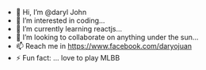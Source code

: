 - 👋 Hi, I’m @daryl John
- 👀 I’m interested in coding...
- 🌱 I’m currently learning reactjs...
- 💞️ I’m looking to collaborate on anything under the sun...
- 📫 Reach me in https://www.facebook.com/daryojuan
- ⚡ Fun fact: ... love to play MLBB

<!---
djmirontos/djmirontos is a ✨ special ✨ repository because its `README.md` (this file) appears on your GitHub profile.
You can click the Preview link to take a look at your changes.
--->

